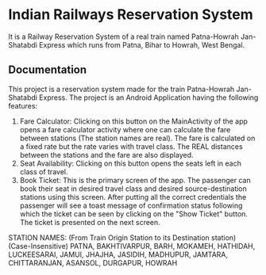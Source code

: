 
# Indian Railways Reservation System

It is a Railway Reservation System of a real train named Patna-Howrah Jan-Shatabdi Express which runs from Patna, Bihar to Howrah, West Bengal.


## Documentation

This project is a reservation system made for the train Patna-Howrah Jan-Shatabdi Express. The project is an Android Application having the following features:
1. Fare Calculator: Clicking on this button on the MainActivity of the app opens a fare calculator activity where one can calculate the fare between stations (The station names are real).
The fare is calculated on a fixed rate but the rate varies with travel class. The REAL distances between the stations and the fare are also displayed.
2. Seat Availability: Clicking on this button opens the seats left in each class of travel.
3.  Book Ticket: This is the primary screen of the app. The passenger can book their seat in desired travel class and desired source-destination stations using this screen. After putting all the correct credentials the passenger will see a toast message of confirmation status following which the ticket can be seen by clicking on the "Show Ticket" button. The ticket is presented on the next screen.

STATION NAMES:
(From Train Origin Station to its Destination station)
(Case-Insensitive)
PATNA, BAKHTIVARPUR, BARH, MOKAMEH, HATHIDAH, LUCKEESARAI, JAMUI, JHAJHA, JASIDIH,
MADHUPUR, JAMTARA, CHITTARANJAN, ASANSOL, DURGAPUR, HOWRAH



